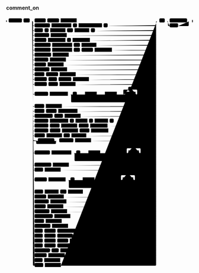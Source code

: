 #### comment_on

<svg class="rrdiagram" version="1.1" xmlns:xlink="http://www.w3.org/1999/xlink" xmlns="http://www.w3.org/2000/svg" width="1144" height="1535" viewbox="0 0 1144 1535"><path class="connector" d="M0 22h15m81 0h10m38 0h30m68 0h10m72 0h10m98 0h497m-765 25q0 5 5 5h5m94 0h10m121 0h10m25 0h10m143 0h10m25 0h292q5 0 5-5m-755 30q0 5 5 5h5m51 0h10m25 0h10m93 0h10m36 0h10m90 0h10m25 0h370q5 0 5-5m-755 30q0 5 5 5h5m89 0h10m98 0h543q5 0 5-5m-755 30q0 5 5 5h5m72 0h10m107 0h10m24 0h10m106 0h401q5 0 5-5m-755 30q0 5 5 5h5m98 0h10m122 0h10m38 0h10m91 0h361q5 0 5-5m-755 30q0 5 5 5h5m98 0h10m122 0h10m38 0h10m70 0h10m106 0h266q5 0 5-5m-755 30q0 5 5 5h5m101 0h10m98 0h531q5 0 5-5m-755 30q0 5 5 5h5m84 0h10m98 0h548q5 0 5-5m-755 30q0 5 5 5h5m70 0h10m98 0h562q5 0 5-5m-755 30q0 5 5 5h5m91 0h10m98 0h541q5 0 5-5m-755 30q0 5 5 5h5m60 0h10m74 0h10m98 0h488q5 0 5-5m-755 30q0 5 5 5h5m75 0h10m52 0h10m78 0h10m98 0h407q5 0 5-5m-755 30q0 5 5 5h5m75 0h10m58 0h10m98 0h489q5 0 5-5m-755 60q0 5 5 5h5m83 0h10m111 0h30m25 0h50m72 0h20m-107 0q5 0 5 5v8q0 5 5 5h82q5 0 5-5v-8q0-5 5-5m5 0h30m73 0h20m-108 0q5 0 5 5v8q0 5 5 5h83q5 0 5-5v-8q0-5 5-5m5 0h30m-5 0q-5 0-5-5v-20q0-5 5-5h25m24 0h26q5 0 5 5v20q0 5-5 5m-5 0h40m-385 0q5 0 5 5v23q0 5 5 5h360q5 0 5-5v-23q0-5 5-5m5 0h10m25 0h20m-495 0q5 0 5 5v38q0 5 5 5h470q5 0 5-5v-38q0-5 5-5m5 0h26q5 0 5-5m-755 75q0 5 5 5h5m59 0h10m98 0h573q5 0 5-5m-755 30q0 5 5 5h5m60 0h10m65 0h10m118 0h477q5 0 5-5m-755 30q0 5 5 5h5m111 0h10m53 0h10m98 0h458q5 0 5-5m-755 30q0 5 5 5h5m84 0h10m112 0h10m25 0h10m73 0h10m24 0h10m82 0h10m25 0h255q5 0 5-5m-755 30q0 5 5 5h5m84 0h10m59 0h10m98 0h10m60 0h10m106 0h293q5 0 5-5m-755 30q0 5 5 5h5m84 0h10m64 0h10m98 0h10m60 0h10m106 0h288q5 0 5-5m-755 30q0 5 5 5h5m63 0h10m95 0h10m38 0h10m91 0h423q5 0 5-5m-755 30q0 5 5 5h25m101 0h20m-136 0q5 0 5 5v8q0 5 5 5h111q5 0 5-5v-8q0-5 5-5m5 0h10m87 0h10m98 0h394q5 0 5-5m-755 75q0 5 5 5h5m94 0h10m121 0h30m25 0h50m72 0h20m-107 0q5 0 5 5v8q0 5 5 5h82q5 0 5-5v-8q0-5 5-5m5 0h30m73 0h20m-108 0q5 0 5 5v8q0 5 5 5h83q5 0 5-5v-8q0-5 5-5m5 0h30m-5 0q-5 0-5-5v-20q0-5 5-5h25m24 0h26q5 0 5 5v20q0 5-5 5m-5 0h40m-385 0q5 0 5 5v23q0 5 5 5h360q5 0 5-5v-23q0-5 5-5m5 0h10m25 0h20m-495 0q5 0 5 5v38q0 5 5 5h470q5 0 5-5v-38q0-5 5-5m5 0h5q5 0 5-5m-755 75q0 5 5 5h5m102 0h10m98 0h530q5 0 5-5m-755 30q0 5 5 5h5m52 0h10m98 0h580q5 0 5-5m-755 60q0 5 5 5h5m75 0h10m105 0h30m25 0h50m72 0h20m-107 0q5 0 5 5v8q0 5 5 5h82q5 0 5-5v-8q0-5 5-5m5 0h30m73 0h20m-108 0q5 0 5 5v8q0 5 5 5h83q5 0 5-5v-8q0-5 5-5m5 0h30m-5 0q-5 0-5-5v-20q0-5 5-5h25m24 0h26q5 0 5 5v20q0 5-5 5m-5 0h40m-385 0q5 0 5 5v23q0 5 5 5h360q5 0 5-5v-23q0-5 5-5m5 0h10m25 0h20m-495 0q5 0 5 5v38q0 5 5 5h470q5 0 5-5v-38q0-5 5-5m5 0h40q5 0 5-5m-755 75q0 5 5 5h5m52 0h10m85 0h10m38 0h10m91 0h444q5 0 5-5m-755 30q0 5 5 5h5m71 0h10m98 0h561q5 0 5-5m-755 30q0 5 5 5h5m87 0h10m98 0h545q5 0 5-5m-755 30q0 5 5 5h5m68 0h10m98 0h564q5 0 5-5m-755 30q0 5 5 5h5m91 0h10m98 0h541q5 0 5-5m-755 30q0 5 5 5h5m111 0h10m98 0h521q5 0 5-5m-755 30q0 5 5 5h5m58 0h10m98 0h574q5 0 5-5m-755 30q0 5 5 5h5m97 0h10m98 0h535q5 0 5-5m-755 30q0 5 5 5h5m50 0h10m69 0h10m122 0h10m98 0h371q5 0 5-5m-755 30q0 5 5 5h5m50 0h10m69 0h10m95 0h10m98 0h398q5 0 5-5m-755 30q0 5 5 5h5m50 0h10m69 0h10m67 0h10m98 0h426q5 0 5-5m-755 30q0 5 5 5h5m50 0h10m69 0h10m82 0h10m98 0h411q5 0 5-5m-755 30q0 5 5 5h5m94 0h10m44 0h10m88 0h10m87 0h10m87 0h300q5 0 5-5m-755 30q0 5 5 5h5m74 0h10m101 0h10m38 0h10m91 0h406q5 0 5-5m-755 30q0 5 5 5h5m49 0h10m98 0h583q5 0 5-5m-760-1465q5 0 5 5v1490q0 5 5 5h5m53 0h10m98 0h579q5 0 5-5v-1490q0-5 5-5m5 0h10m33 0h30m107 0h20m-142 0q5 0 5 5v20q0 5 5 5h5m52 0h60q5 0 5-5v-20q0-5 5-5m5 0h15"/><polygon points="0,29 5,22 0,15" style="fill:black;stroke-width:0"/><rect class="literal" x="15" y="5" width="81" height="25" rx="7"/><text class="text" x="25" y="22">COMMENT</text><rect class="literal" x="106" y="5" width="38" height="25" rx="7"/><text class="text" x="116" y="22">ON</text><rect class="literal" x="174" y="5" width="68" height="25" rx="7"/><text class="text" x="184" y="22">ACCESS</text><rect class="literal" x="252" y="5" width="72" height="25" rx="7"/><text class="text" x="262" y="22">METHOD</text><a xlink:href="../../syntax_resources/grammar_diagrams#object-name"><rect class="rule" x="334" y="5" width="98" height="25"/><text class="text" x="344" y="22">object_name</text></a><rect class="literal" x="174" y="35" width="94" height="25" rx="7"/><text class="text" x="184" y="52">AGGREGATE</text><a xlink:href="../../syntax_resources/grammar_diagrams#aggregate-name"><rect class="rule" x="278" y="35" width="121" height="25"/><text class="text" x="288" y="52">aggregate_name</text></a><rect class="literal" x="409" y="35" width="25" height="25" rx="7"/><text class="text" x="419" y="52">(</text><a xlink:href="../../syntax_resources/grammar_diagrams#aggregate-signature"><rect class="rule" x="444" y="35" width="143" height="25"/><text class="text" x="454" y="52">aggregate_signature</text></a><rect class="literal" x="597" y="35" width="25" height="25" rx="7"/><text class="text" x="607" y="52">)</text><rect class="literal" x="174" y="65" width="51" height="25" rx="7"/><text class="text" x="184" y="82">CAST</text><rect class="literal" x="235" y="65" width="25" height="25" rx="7"/><text class="text" x="245" y="82">(</text><a xlink:href="../../syntax_resources/grammar_diagrams#source-type"><rect class="rule" x="270" y="65" width="93" height="25"/><text class="text" x="280" y="82">source_type</text></a><rect class="literal" x="373" y="65" width="36" height="25" rx="7"/><text class="text" x="383" y="82">AS</text><a xlink:href="../../syntax_resources/grammar_diagrams#target-type"><rect class="rule" x="419" y="65" width="90" height="25"/><text class="text" x="429" y="82">target_type</text></a><rect class="literal" x="519" y="65" width="25" height="25" rx="7"/><text class="text" x="529" y="82">)</text><rect class="literal" x="174" y="95" width="89" height="25" rx="7"/><text class="text" x="184" y="112">COLLATION</text><a xlink:href="../../syntax_resources/grammar_diagrams#object-name"><rect class="rule" x="273" y="95" width="98" height="25"/><text class="text" x="283" y="112">object_name</text></a><rect class="literal" x="174" y="125" width="72" height="25" rx="7"/><text class="text" x="184" y="142">COLUMN</text><a xlink:href="../../syntax_resources/grammar_diagrams#relation-name"><rect class="rule" x="256" y="125" width="107" height="25"/><text class="text" x="266" y="142">relation_name</text></a><rect class="literal" x="373" y="125" width="24" height="25" rx="7"/><text class="text" x="383" y="142">.</text><a xlink:href="../../syntax_resources/grammar_diagrams#column-name"><rect class="rule" x="407" y="125" width="106" height="25"/><text class="text" x="417" y="142">column_name</text></a><rect class="literal" x="174" y="155" width="98" height="25" rx="7"/><text class="text" x="184" y="172">CONSTRAINT</text><a xlink:href="../../syntax_resources/grammar_diagrams#constraint-name"><rect class="rule" x="282" y="155" width="122" height="25"/><text class="text" x="292" y="172">constraint_name</text></a><rect class="literal" x="414" y="155" width="38" height="25" rx="7"/><text class="text" x="424" y="172">ON</text><a xlink:href="../../syntax_resources/grammar_diagrams#table-name"><rect class="rule" x="462" y="155" width="91" height="25"/><text class="text" x="472" y="172">table_name</text></a><rect class="literal" x="174" y="185" width="98" height="25" rx="7"/><text class="text" x="184" y="202">CONSTRAINT</text><a xlink:href="../../syntax_resources/grammar_diagrams#constraint-name"><rect class="rule" x="282" y="185" width="122" height="25"/><text class="text" x="292" y="202">constraint_name</text></a><rect class="literal" x="414" y="185" width="38" height="25" rx="7"/><text class="text" x="424" y="202">ON</text><rect class="literal" x="462" y="185" width="70" height="25" rx="7"/><text class="text" x="472" y="202">DOMAIN</text><a xlink:href="../../syntax_resources/grammar_diagrams#domain-name"><rect class="rule" x="542" y="185" width="106" height="25"/><text class="text" x="552" y="202">domain_name</text></a><rect class="literal" x="174" y="215" width="101" height="25" rx="7"/><text class="text" x="184" y="232">CONVERSION</text><a xlink:href="../../syntax_resources/grammar_diagrams#object-name"><rect class="rule" x="285" y="215" width="98" height="25"/><text class="text" x="295" y="232">object_name</text></a><rect class="literal" x="174" y="245" width="84" height="25" rx="7"/><text class="text" x="184" y="262">DATABASE</text><a xlink:href="../../syntax_resources/grammar_diagrams#object-name"><rect class="rule" x="268" y="245" width="98" height="25"/><text class="text" x="278" y="262">object_name</text></a><rect class="literal" x="174" y="275" width="70" height="25" rx="7"/><text class="text" x="184" y="292">DOMAIN</text><a xlink:href="../../syntax_resources/grammar_diagrams#object-name"><rect class="rule" x="254" y="275" width="98" height="25"/><text class="text" x="264" y="292">object_name</text></a><rect class="literal" x="174" y="305" width="91" height="25" rx="7"/><text class="text" x="184" y="322">EXTENSION</text><a xlink:href="../../syntax_resources/grammar_diagrams#object-name"><rect class="rule" x="275" y="305" width="98" height="25"/><text class="text" x="285" y="322">object_name</text></a><rect class="literal" x="174" y="335" width="60" height="25" rx="7"/><text class="text" x="184" y="352">EVENT</text><rect class="literal" x="244" y="335" width="74" height="25" rx="7"/><text class="text" x="254" y="352">TRIGGER</text><a xlink:href="../../syntax_resources/grammar_diagrams#object-name"><rect class="rule" x="328" y="335" width="98" height="25"/><text class="text" x="338" y="352">object_name</text></a><rect class="literal" x="174" y="365" width="75" height="25" rx="7"/><text class="text" x="184" y="382">FOREIGN</text><rect class="literal" x="259" y="365" width="52" height="25" rx="7"/><text class="text" x="269" y="382">DATA</text><rect class="literal" x="321" y="365" width="78" height="25" rx="7"/><text class="text" x="331" y="382">WRAPPER</text><a xlink:href="../../syntax_resources/grammar_diagrams#object-name"><rect class="rule" x="409" y="365" width="98" height="25"/><text class="text" x="419" y="382">object_name</text></a><rect class="literal" x="174" y="395" width="75" height="25" rx="7"/><text class="text" x="184" y="412">FOREIGN</text><rect class="literal" x="259" y="395" width="58" height="25" rx="7"/><text class="text" x="269" y="412">TABLE</text><a xlink:href="../../syntax_resources/grammar_diagrams#object-name"><rect class="rule" x="327" y="395" width="98" height="25"/><text class="text" x="337" y="412">object_name</text></a><rect class="literal" x="174" y="455" width="83" height="25" rx="7"/><text class="text" x="184" y="472">FUNCTION</text><a xlink:href="../../syntax_resources/grammar_diagrams#function-name"><rect class="rule" x="267" y="455" width="111" height="25"/><text class="text" x="277" y="472">function_name</text></a><rect class="literal" x="408" y="455" width="25" height="25" rx="7"/><text class="text" x="418" y="472">(</text><a xlink:href="../../syntax_resources/grammar_diagrams#argmode"><rect class="rule" x="483" y="455" width="72" height="25"/><text class="text" x="493" y="472">argmode</text></a><a xlink:href="../../syntax_resources/grammar_diagrams#argname"><rect class="rule" x="605" y="455" width="73" height="25"/><text class="text" x="615" y="472">argname</text></a><rect class="literal" x="748" y="425" width="24" height="25" rx="7"/><text class="text" x="758" y="442">,</text><a xlink:href="../../syntax_resources/grammar_diagrams#argtype"><rect class="rule" x="728" y="455" width="65" height="25"/><text class="text" x="738" y="472">argtype</text></a><rect class="literal" x="843" y="455" width="25" height="25" rx="7"/><text class="text" x="853" y="472">)</text><rect class="literal" x="174" y="530" width="59" height="25" rx="7"/><text class="text" x="184" y="547">INDEX</text><a xlink:href="../../syntax_resources/grammar_diagrams#object-name"><rect class="rule" x="243" y="530" width="98" height="25"/><text class="text" x="253" y="547">object_name</text></a><rect class="literal" x="174" y="560" width="60" height="25" rx="7"/><text class="text" x="184" y="577">LARGE</text><rect class="literal" x="244" y="560" width="65" height="25" rx="7"/><text class="text" x="254" y="577">OBJECT</text><a xlink:href="../../syntax_resources/grammar_diagrams#large-object-oid"><rect class="rule" x="319" y="560" width="118" height="25"/><text class="text" x="329" y="577">large_object_oid</text></a><rect class="literal" x="174" y="590" width="111" height="25" rx="7"/><text class="text" x="184" y="607">MATERIALIZED</text><rect class="literal" x="295" y="590" width="53" height="25" rx="7"/><text class="text" x="305" y="607">VIEW</text><a xlink:href="../../syntax_resources/grammar_diagrams#object-name"><rect class="rule" x="358" y="590" width="98" height="25"/><text class="text" x="368" y="607">object_name</text></a><rect class="literal" x="174" y="620" width="84" height="25" rx="7"/><text class="text" x="184" y="637">OPERATOR</text><a xlink:href="../../syntax_resources/grammar_diagrams#operator-name"><rect class="rule" x="268" y="620" width="112" height="25"/><text class="text" x="278" y="637">operator_name</text></a><rect class="literal" x="390" y="620" width="25" height="25" rx="7"/><text class="text" x="400" y="637">(</text><a xlink:href="../../syntax_resources/grammar_diagrams#left-type"><rect class="rule" x="425" y="620" width="73" height="25"/><text class="text" x="435" y="637">left_type</text></a><rect class="literal" x="508" y="620" width="24" height="25" rx="7"/><text class="text" x="518" y="637">,</text><a xlink:href="../../syntax_resources/grammar_diagrams#right-type"><rect class="rule" x="542" y="620" width="82" height="25"/><text class="text" x="552" y="637">right_type</text></a><rect class="literal" x="634" y="620" width="25" height="25" rx="7"/><text class="text" x="644" y="637">)</text><rect class="literal" x="174" y="650" width="84" height="25" rx="7"/><text class="text" x="184" y="667">OPERATOR</text><rect class="literal" x="268" y="650" width="59" height="25" rx="7"/><text class="text" x="278" y="667">CLASS</text><a xlink:href="../../syntax_resources/grammar_diagrams#object-name"><rect class="rule" x="337" y="650" width="98" height="25"/><text class="text" x="347" y="667">object_name</text></a><rect class="literal" x="445" y="650" width="60" height="25" rx="7"/><text class="text" x="455" y="667">USING</text><a xlink:href="../../syntax_resources/grammar_diagrams#index-method"><rect class="rule" x="515" y="650" width="106" height="25"/><text class="text" x="525" y="667">index_method</text></a><rect class="literal" x="174" y="680" width="84" height="25" rx="7"/><text class="text" x="184" y="697">OPERATOR</text><rect class="literal" x="268" y="680" width="64" height="25" rx="7"/><text class="text" x="278" y="697">FAMILY</text><a xlink:href="../../syntax_resources/grammar_diagrams#object-name"><rect class="rule" x="342" y="680" width="98" height="25"/><text class="text" x="352" y="697">object_name</text></a><rect class="literal" x="450" y="680" width="60" height="25" rx="7"/><text class="text" x="460" y="697">USING</text><a xlink:href="../../syntax_resources/grammar_diagrams#index-method"><rect class="rule" x="520" y="680" width="106" height="25"/><text class="text" x="530" y="697">index_method</text></a><rect class="literal" x="174" y="710" width="63" height="25" rx="7"/><text class="text" x="184" y="727">POLICY</text><a xlink:href="../../syntax_resources/grammar_diagrams#policy-name"><rect class="rule" x="247" y="710" width="95" height="25"/><text class="text" x="257" y="727">policy_name</text></a><rect class="literal" x="352" y="710" width="38" height="25" rx="7"/><text class="text" x="362" y="727">ON</text><a xlink:href="../../syntax_resources/grammar_diagrams#table-name"><rect class="rule" x="400" y="710" width="91" height="25"/><text class="text" x="410" y="727">table_name</text></a><rect class="literal" x="194" y="740" width="101" height="25" rx="7"/><text class="text" x="204" y="757">PROCEDURAL</text><rect class="literal" x="325" y="740" width="87" height="25" rx="7"/><text class="text" x="335" y="757">LANGUAGE</text><a xlink:href="../../syntax_resources/grammar_diagrams#object-name"><rect class="rule" x="422" y="740" width="98" height="25"/><text class="text" x="432" y="757">object_name</text></a><rect class="literal" x="174" y="815" width="94" height="25" rx="7"/><text class="text" x="184" y="832">PROCEDURE</text><a xlink:href="../../syntax_resources/grammar_diagrams#procedure-name"><rect class="rule" x="278" y="815" width="121" height="25"/><text class="text" x="288" y="832">procedure_name</text></a><rect class="literal" x="429" y="815" width="25" height="25" rx="7"/><text class="text" x="439" y="832">(</text><a xlink:href="../../syntax_resources/grammar_diagrams#argmode"><rect class="rule" x="504" y="815" width="72" height="25"/><text class="text" x="514" y="832">argmode</text></a><a xlink:href="../../syntax_resources/grammar_diagrams#argname"><rect class="rule" x="626" y="815" width="73" height="25"/><text class="text" x="636" y="832">argname</text></a><rect class="literal" x="769" y="785" width="24" height="25" rx="7"/><text class="text" x="779" y="802">,</text><a xlink:href="../../syntax_resources/grammar_diagrams#argtype"><rect class="rule" x="749" y="815" width="65" height="25"/><text class="text" x="759" y="832">argtype</text></a><rect class="literal" x="864" y="815" width="25" height="25" rx="7"/><text class="text" x="874" y="832">)</text><rect class="literal" x="174" y="890" width="102" height="25" rx="7"/><text class="text" x="184" y="907">PUBLICATION</text><a xlink:href="../../syntax_resources/grammar_diagrams#object-name"><rect class="rule" x="286" y="890" width="98" height="25"/><text class="text" x="296" y="907">object_name</text></a><rect class="literal" x="174" y="920" width="52" height="25" rx="7"/><text class="text" x="184" y="937">ROLE</text><a xlink:href="../../syntax_resources/grammar_diagrams#object-name"><rect class="rule" x="236" y="920" width="98" height="25"/><text class="text" x="246" y="937">object_name</text></a><rect class="literal" x="174" y="980" width="75" height="25" rx="7"/><text class="text" x="184" y="997">ROUTINE</text><a xlink:href="../../syntax_resources/grammar_diagrams#routine-name"><rect class="rule" x="259" y="980" width="105" height="25"/><text class="text" x="269" y="997">routine_name</text></a><rect class="literal" x="394" y="980" width="25" height="25" rx="7"/><text class="text" x="404" y="997">(</text><a xlink:href="../../syntax_resources/grammar_diagrams#argmode"><rect class="rule" x="469" y="980" width="72" height="25"/><text class="text" x="479" y="997">argmode</text></a><a xlink:href="../../syntax_resources/grammar_diagrams#argname"><rect class="rule" x="591" y="980" width="73" height="25"/><text class="text" x="601" y="997">argname</text></a><rect class="literal" x="734" y="950" width="24" height="25" rx="7"/><text class="text" x="744" y="967">,</text><a xlink:href="../../syntax_resources/grammar_diagrams#argtype"><rect class="rule" x="714" y="980" width="65" height="25"/><text class="text" x="724" y="997">argtype</text></a><rect class="literal" x="829" y="980" width="25" height="25" rx="7"/><text class="text" x="839" y="997">)</text><rect class="literal" x="174" y="1055" width="52" height="25" rx="7"/><text class="text" x="184" y="1072">RULE</text><a xlink:href="../../syntax_resources/grammar_diagrams#rule-name"><rect class="rule" x="236" y="1055" width="85" height="25"/><text class="text" x="246" y="1072">rule_name</text></a><rect class="literal" x="331" y="1055" width="38" height="25" rx="7"/><text class="text" x="341" y="1072">ON</text><a xlink:href="../../syntax_resources/grammar_diagrams#table-name"><rect class="rule" x="379" y="1055" width="91" height="25"/><text class="text" x="389" y="1072">table_name</text></a><rect class="literal" x="174" y="1085" width="71" height="25" rx="7"/><text class="text" x="184" y="1102">SCHEMA</text><a xlink:href="../../syntax_resources/grammar_diagrams#object-name"><rect class="rule" x="255" y="1085" width="98" height="25"/><text class="text" x="265" y="1102">object_name</text></a><rect class="literal" x="174" y="1115" width="87" height="25" rx="7"/><text class="text" x="184" y="1132">SEQUENCE</text><a xlink:href="../../syntax_resources/grammar_diagrams#object-name"><rect class="rule" x="271" y="1115" width="98" height="25"/><text class="text" x="281" y="1132">object_name</text></a><rect class="literal" x="174" y="1145" width="68" height="25" rx="7"/><text class="text" x="184" y="1162">SERVER</text><a xlink:href="../../syntax_resources/grammar_diagrams#object-name"><rect class="rule" x="252" y="1145" width="98" height="25"/><text class="text" x="262" y="1162">object_name</text></a><rect class="literal" x="174" y="1175" width="91" height="25" rx="7"/><text class="text" x="184" y="1192">STATISTICS</text><a xlink:href="../../syntax_resources/grammar_diagrams#object-name"><rect class="rule" x="275" y="1175" width="98" height="25"/><text class="text" x="285" y="1192">object_name</text></a><rect class="literal" x="174" y="1205" width="111" height="25" rx="7"/><text class="text" x="184" y="1222">SUBSCRIPTION</text><a xlink:href="../../syntax_resources/grammar_diagrams#object-name"><rect class="rule" x="295" y="1205" width="98" height="25"/><text class="text" x="305" y="1222">object_name</text></a><rect class="literal" x="174" y="1235" width="58" height="25" rx="7"/><text class="text" x="184" y="1252">TABLE</text><a xlink:href="../../syntax_resources/grammar_diagrams#object-name"><rect class="rule" x="242" y="1235" width="98" height="25"/><text class="text" x="252" y="1252">object_name</text></a><rect class="literal" x="174" y="1265" width="97" height="25" rx="7"/><text class="text" x="184" y="1282">TABLESPACE</text><a xlink:href="../../syntax_resources/grammar_diagrams#object-name"><rect class="rule" x="281" y="1265" width="98" height="25"/><text class="text" x="291" y="1282">object_name</text></a><rect class="literal" x="174" y="1295" width="50" height="25" rx="7"/><text class="text" x="184" y="1312">TEXT</text><rect class="literal" x="234" y="1295" width="69" height="25" rx="7"/><text class="text" x="244" y="1312">SEARCH</text><rect class="literal" x="313" y="1295" width="122" height="25" rx="7"/><text class="text" x="323" y="1312">CONFIGURATION</text><a xlink:href="../../syntax_resources/grammar_diagrams#object-name"><rect class="rule" x="445" y="1295" width="98" height="25"/><text class="text" x="455" y="1312">object_name</text></a><rect class="literal" x="174" y="1325" width="50" height="25" rx="7"/><text class="text" x="184" y="1342">TEXT</text><rect class="literal" x="234" y="1325" width="69" height="25" rx="7"/><text class="text" x="244" y="1342">SEARCH</text><rect class="literal" x="313" y="1325" width="95" height="25" rx="7"/><text class="text" x="323" y="1342">DICTIONARY</text><a xlink:href="../../syntax_resources/grammar_diagrams#object-name"><rect class="rule" x="418" y="1325" width="98" height="25"/><text class="text" x="428" y="1342">object_name</text></a><rect class="literal" x="174" y="1355" width="50" height="25" rx="7"/><text class="text" x="184" y="1372">TEXT</text><rect class="literal" x="234" y="1355" width="69" height="25" rx="7"/><text class="text" x="244" y="1372">SEARCH</text><rect class="literal" x="313" y="1355" width="67" height="25" rx="7"/><text class="text" x="323" y="1372">PARSER</text><a xlink:href="../../syntax_resources/grammar_diagrams#object-name"><rect class="rule" x="390" y="1355" width="98" height="25"/><text class="text" x="400" y="1372">object_name</text></a><rect class="literal" x="174" y="1385" width="50" height="25" rx="7"/><text class="text" x="184" y="1402">TEXT</text><rect class="literal" x="234" y="1385" width="69" height="25" rx="7"/><text class="text" x="244" y="1402">SEARCH</text><rect class="literal" x="313" y="1385" width="82" height="25" rx="7"/><text class="text" x="323" y="1402">TEMPLATE</text><a xlink:href="../../syntax_resources/grammar_diagrams#object-name"><rect class="rule" x="405" y="1385" width="98" height="25"/><text class="text" x="415" y="1402">object_name</text></a><rect class="literal" x="174" y="1415" width="94" height="25" rx="7"/><text class="text" x="184" y="1432">TRANSFORM</text><rect class="literal" x="278" y="1415" width="44" height="25" rx="7"/><text class="text" x="288" y="1432">FOR</text><a xlink:href="../../syntax_resources/grammar_diagrams#type-name"><rect class="rule" x="332" y="1415" width="88" height="25"/><text class="text" x="342" y="1432">type_name</text></a><rect class="literal" x="430" y="1415" width="87" height="25" rx="7"/><text class="text" x="440" y="1432">LANGUAGE</text><a xlink:href="../../syntax_resources/grammar_diagrams#lang-name"><rect class="rule" x="527" y="1415" width="87" height="25"/><text class="text" x="537" y="1432">lang_name</text></a><rect class="literal" x="174" y="1445" width="74" height="25" rx="7"/><text class="text" x="184" y="1462">TRIGGER</text><a xlink:href="../../syntax_resources/grammar_diagrams#trigger-name"><rect class="rule" x="258" y="1445" width="101" height="25"/><text class="text" x="268" y="1462">trigger_name</text></a><rect class="literal" x="369" y="1445" width="38" height="25" rx="7"/><text class="text" x="379" y="1462">ON</text><a xlink:href="../../syntax_resources/grammar_diagrams#table-name"><rect class="rule" x="417" y="1445" width="91" height="25"/><text class="text" x="427" y="1462">table_name</text></a><rect class="literal" x="174" y="1475" width="49" height="25" rx="7"/><text class="text" x="184" y="1492">TYPE</text><a xlink:href="../../syntax_resources/grammar_diagrams#object-name"><rect class="rule" x="233" y="1475" width="98" height="25"/><text class="text" x="243" y="1492">object_name</text></a><rect class="literal" x="174" y="1505" width="53" height="25" rx="7"/><text class="text" x="184" y="1522">VIEW</text><a xlink:href="../../syntax_resources/grammar_diagrams#object-name"><rect class="rule" x="237" y="1505" width="98" height="25"/><text class="text" x="247" y="1522">object_name</text></a><rect class="literal" x="939" y="5" width="33" height="25" rx="7"/><text class="text" x="949" y="22">IS</text><rect class="literal" x="1002" y="5" width="107" height="25" rx="7"/><text class="text" x="1012" y="22">&lt;Text Literal&gt;</text><rect class="literal" x="1002" y="35" width="52" height="25" rx="7"/><text class="text" x="1012" y="52">NULL</text><polygon points="1140,29 1144,29 1144,15 1140,15" style="fill:black;stroke-width:0"/></svg>

